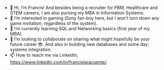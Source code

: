 - 👋 Hi, I’m Francis! And besides being a recruiter for PBM, Healthcare and STEM careers, I am also pursing my MBA in Information Systems.
- 👀 I’m interested in gaming (Sony fan-boy here, but I won't turn down any game invitation, regardless of the system).
- 🌱 I’m currently learning SQL and Networking basics (first year of my MBA).
- 💞️ I’m looking to collaborate on sharing what might hopefully be your future career 😎. And also in building new databases and some day; systems integration.
- 📫 How to reach me via LinkedIn; https://www.linkedin.com/in/francislaracuente/.

<!---
flaracuente/flaracuente is a ✨ special ✨ repository because its `README.md` (this file) appears on your GitHub profile.
You can click the Preview link to take a look at your changes.
--->

